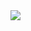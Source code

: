 <img src="https://blacklivesmatter.com/wp-content/uploads/2020/06/blmgn-sm-blm-twitter-profile-1500x500-01.jpg" />
